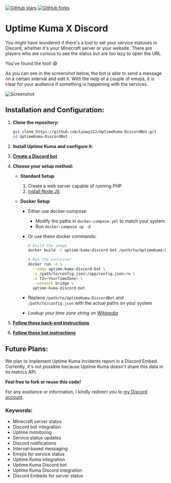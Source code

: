 [![GitHub stars](https://img.shields.io/github/stars/Lauwy222/UptimeKuma-DiscordBot.svg?style=social&label=Star&maxAge=2592000)](https://github.com/Lauwy222/UptimeKuma-DiscordBot/stargazers/)
[![GitHub forks](https://img.shields.io/github/forks/Lauwy222/UptimeKuma-DiscordBot.svg?style=social&label=Fork&maxAge=2592000)](https://github.com/Lauwy222/UptimeKuma-DiscordBot/network/)

# Uptime Kuma X Discord

You might have wondered if there's a tool to set your service statuses in Discord, whether it's your Minecraft server or your website. There are players who are curious to see the status but are too lazy to open the URL.

You've found the tool! 😄

As you can see in the screenshot below, the bot is able to send a message on a certain interval and edit it. With the help of a couple of emojis, it is clear for your audience if something is happening with the services.

![Screenshot](https://github.com/Lauwy222/UptimeKuma-DiscordBot/assets/24575818/b52dd1d8-8555-462d-8670-b1c6a5192496)

## Installation and Configuration:

1. **Clone the repository:**
   ```bash
   git clone https://github.com/Lauwy222/UptimeKuma-DiscordBot.git
   cd UptimeKuma-DiscordBot
   ```

2. **Install Uptime Kuma and configure it:**

3. **[Create a Discord bot](https://discordjs.guide/preparations/setting-up-a-bot-application.html#creating-your-bot)**

4. **Choose your setup method:**

   - **Standard Setup**
     1. Create a web server capable of running PHP
     2. [Install Node JS](https://discordjs.guide/preparations/)

   - **Docker Setup**
     - Either use docker-compose:
        - Modify the paths in `docker-compose.yml` to match your system
        - Run `docker-compose up -d`
     
     - Or use these docker commands:
        ```bash
        # Build the image
        docker build -t uptime-kuma-discord-bot /path/to/UptimeKuma-DiscordBot

        # Run the container
        docker run -d \
          --name uptime-kuma-discord-bot \
          -v /path/to/config.json:/app/config.json:ro \
          -e TZ=<YourTimeZone> \
          --network bridge \
          uptime-kuma-discord-bot
        ```
     - Replace `/path/to/UptimeKuma-DiscordBot` and `/path/to/config.json` with the actual paths on your system
     - *Lookup your time zone string on [Wikipedia](https://en.wikipedia.org/wiki/List_of_tz_database_time_zones)*

5. **[Follow these back-end instructions](Web/setup.md)**
6. **[Follow these bot instructions](Bot/setup.md)**

## Future Plans:

We plan to implement Uptime Kuma Incidents report in a Discord Embed. Currently, it's not possible because Uptime Kuma doesn't share this data in its metrics API.

**Feel free to fork or reuse this code!**

For any assitance or information, I kindly redirect you to [my Discord account](https://discord.com/users/157514976804864000).

### Keywords:
- Minecraft server status
- Discord bot integration
- Uptime monitoring
- Service status updates
- Discord notifications
- Interval-based messaging
- Emojis for service status
- Uptime Kuma integration
- Uptime Kuma Discord bot
- Uptime Kuma Discord integration
- Discord Embeds for server status
